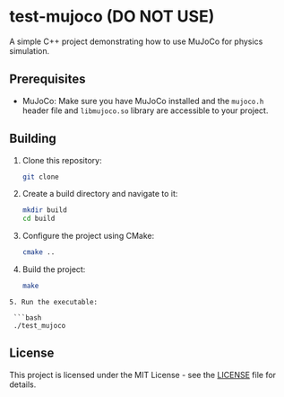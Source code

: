 # test-mujoco (DO NOT USE)

A simple C++ project demonstrating how to use MuJoCo for physics simulation.

## Prerequisites

* MuJoCo: Make sure you have MuJoCo installed and the `mujoco.h` header file and `libmujoco.so` library are accessible to your project.

## Building

1. Clone this repository:

   ```bash
   git clone 
   ```
2. Create a build directory and navigate to it:

   ```bash
   mkdir build
   cd build
   ```

3. Configure the project using CMake:

   ```bash
   cmake ..
   ```

4. Build the project:

   ```bash
   make
  ```
5. Run the executable:

   ```bash
   ./test_mujoco
   ```

## License

This project is licensed under the MIT License - see the [LICENSE](LICENSE) file for details.

